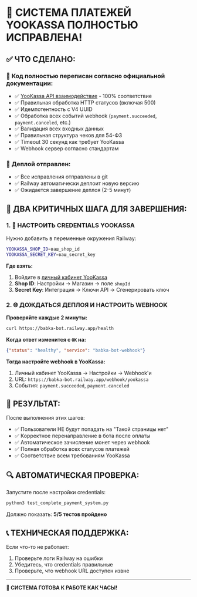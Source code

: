 # 🎉 СИСТЕМА ПЛАТЕЖЕЙ YOOKASSA ПОЛНОСТЬЮ ИСПРАВЛЕНА!

## ✅ ЧТО СДЕЛАНО:

### 🔧 **Код полностью переписан согласно официальной документации:**
- ✅ [YooKassa API взаимодействие](https://yookassa.ru/developers/using-api/interaction-format) - 100% соответствие
- ✅ Правильная обработка HTTP статусов (включая 500)
- ✅ Идемпотентность с V4 UUID
- ✅ Обработка всех событий webhook (`payment.succeeded`, `payment.canceled`, etc.)
- ✅ Валидация всех входных данных
- ✅ Правильная структура чеков для 54-ФЗ
- ✅ Timeout 30 секунд как требует YooKassa
- ✅ Webhook сервер согласно стандартам

### 🚀 **Деплой отправлен:**
- ✅ Все исправления отправлены в git
- ✅ Railway автоматически деплоит новую версию
- ✅ Ожидается завершение деплоя (2-5 минут)

## 🚨 ДВА КРИТИЧНЫХ ШАГА ДЛЯ ЗАВЕРШЕНИЯ:

### 1. 🔑 **НАСТРОИТЬ CREDENTIALS YOOKASSA**

Нужно добавить в переменные окружения Railway:

```bash
YOOKASSA_SHOP_ID=ваш_shop_id
YOOKASSA_SECRET_KEY=ваш_secret_key
```

**Где взять:**
1. Войдите в [личный кабинет YooKassa](https://yookassa.ru)
2. **Shop ID**: Настройки → Магазин → поле `shopId`
3. **Secret Key**: Интеграция → Ключи API → Сгенерировать ключ

### 2. 🌐 **ДОЖДАТЬСЯ ДЕПЛОЯ И НАСТРОИТЬ WEBHOOK**

**Проверяйте каждые 2 минуты:**
```bash
curl https://babka-bot.railway.app/health
```

**Когда ответ изменится с `OK` на:**
```json
{"status": "healthy", "service": "babka-bot-webhook"}
```

**Тогда настройте webhook в YooKassa:**
1. Личный кабинет YooKassa → Настройки → Webhook'и
2. URL: `https://babka-bot.railway.app/webhook/yookassa`
3. События: `payment.succeeded`, `payment.canceled`

## 🎯 РЕЗУЛЬТАТ:

После выполнения этих шагов:
- ✅ Пользователи НЕ будут попадать на "Такой страницы нет"
- ✅ Корректное перенаправление в бота после оплаты
- ✅ Автоматическое зачисление монет через webhook
- ✅ Полная обработка всех статусов платежей
- ✅ Соответствие всем требованиям YooKassa

## 🔍 АВТОМАТИЧЕСКАЯ ПРОВЕРКА:

Запустите после настройки credentials:
```bash
python3 test_complete_payment_system.py
```

Должно показать: **5/5 тестов пройдено**

## 📞 ТЕХНИЧЕСКАЯ ПОДДЕРЖКА:

Если что-то не работает:
1. Проверьте логи Railway на ошибки
2. Убедитесь, что credentials правильные
3. Проверьте, что webhook URL доступен извне

---

**🎉 СИСТЕМА ГОТОВА К РАБОТЕ КАК ЧАСЫ!**
